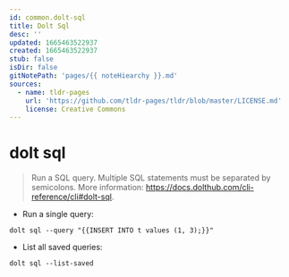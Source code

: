 ```yaml
---
id: common.dolt-sql
title: Dolt Sql
desc: ''
updated: 1665463522937
created: 1665463522937
stub: false
isDir: false
gitNotePath: 'pages/{{ noteHiearchy }}.md'
sources:
  - name: tldr-pages
    url: 'https://github.com/tldr-pages/tldr/blob/master/LICENSE.md'
    license: Creative Commons
---
```

# dolt sql

> Run a SQL query. Multiple SQL statements must be separated by semicolons.
> More information: <https://docs.dolthub.com/cli-reference/cli#dolt-sql>.

- Run a single query:

`dolt sql --query "{{INSERT INTO t values (1, 3);}}"`

- List all saved queries:

`dolt sql --list-saved`

